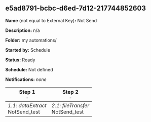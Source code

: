 ## e5ad8791-bcbc-d6ed-7d12-217744852603

**Name** (not equal to External Key)**:** Not Send

**Description:** n/a

**Folder:** my automations/

**Started by:** Schedule

**Status:** Ready

**Schedule:** Not defined

**Notifications:** _none_


| Step 1<br>_<small>-</small>_ | Step 2<br>_<small>-</small>_ |
| --- | --- |
| _1.1: dataExtract_<br>NotSend_test | _2.1: fileTransfer_<br>NotSend_test |
